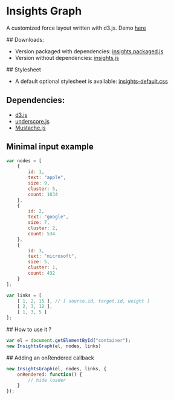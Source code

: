 Insights Graph
==============

A customized force layout written with d3.js. Demo [here](http://ignacioola.github.com/insights-graph/)

## Downloads:
* Version packaged with dependencies: [insights.packaged.js](https://raw.github.com/ignacioola/insights-graph/master/dist/insights.packaged.js)
* Version without dependencies: [insights.js](https://raw.github.com/ignacioola/insights-graph/master/dist/insights.js)

## Stylesheet
* A default optional stylesheet is available: [insights-default.css](https://raw.github.com/ignacioola/insights-graph/master/dist/insights-default.css)

## Dependencies:
* [d3.js](https://github.com/mbostock/d3)
* [underscore.js](https://github.com/documentcloud/underscore/)
* [Mustache.js](https://github.com/janl/mustache.js)

## Minimal input example

```javascript
var nodes = [
    {
        id: 1,
        text: "apple",
        size: 9,
        cluster: 5,
        count: 1034
    },
    {
        id: 2,
        text: "google",
        size: 7,
        cluster: 2,
        count: 534
    },
    {
        id: 3,
        text: "microsoft",
        size: 5,
        cluster: 1,
        count: 432
    }
];

var links = [
    [ 1, 2, 15 ], // [ source.id, target.id, weight ]
    [ 2, 3, 12 ],
    [ 1, 3, 5 ]
];
```

## How to use it ?

```javascript
var el = document.getElementById("container");
new InsightsGraph(el, nodes, links)
```

## Adding an onRendered callback

```javascript
new InsightsGraph(el, nodes, links, {
    onRendered: function() {
        // hide loader
    }
});
```
